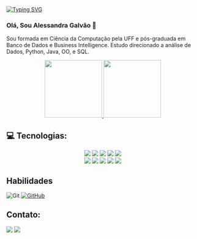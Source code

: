 [![Typing SVG](https://readme-typing-svg.herokuapp.com/?color=0E8AE6&size=35&center=true&vCenter=true&width=1000&lines=Oi,+seja+bem+vindo+ao+meu+perfil!+:%29)](https://git.io/typing-svg)


### Olá, Sou Alessandra Galvão 👋


 Sou formada em Ciência da Computação pela UFF e pós-graduada em Banco de Dados e Business Intelligence. Estudo direcionado a análise  de Dados,  Python, Java, OO, e SQL.

<div align="center">
  <a href="https://github.com/alessandragalaos">
    <img height="150em" src="https://github-readme-stats.vercel.app/api?username=alessandragalvaos&show_icons=true&theme=dracula&include_all_commits=true&count_private=true"/>
    <img height="150em" src="https://github-readme-stats.vercel.app/api/top-langs/?username=alessandragalvaos&layout=compact&langs_count=7&theme=dracula"/>
  </a>
</div>


## 💻 Tecnologias:

<div align="center">
  <img src="https://img.shields.io/badge/HTML5-E34F26?style=for-the-badge&logo=html5&logoColor=white"/>
  <img src="https://img.shields.io/badge/CSS3-1572B6?style=for-the-badge&logo=css3&logoColor=white"/>
  <img src="https://img.shields.io/badge/JavaScript-F7DF1E?style=for-the-badge&logo=javascript&logoColor=black"/>
  <img src="https://img.shields.io/badge/jQuery-0769AD?style=for-the-badge&logo=jquery&logoColor=white"/>
  <img src="https://img.shields.io/badge/Java-ED8B00?style=for-the-badge&logo=java&logoColor=white"/>
  <br>
  <img src="https://img.shields.io/badge/Python-3776AB?style=for-the-badge&logo=python&logoColor=white"/>
  <img src="https://img.shields.io/badge/MySQL-00000F?style=for-the-badge&logo=mysql&logoColor=white"/>
  <img src="https://img.shields.io/badge/Bootstrap-563D7C?style=for-the-badge&logo=bootstrap&logoColor=white"/>
  <img src="https://img.shields.io/badge/Django-092E20?style=for-the-badge&logo=django&logoColor=green"/>
  <img src="https://img.shields.io/badge/React-20232A?style=for-the-badge&logo=react&logoColor=61DAFB"/>
  
</div>



</div>

  ## Habilidades 
![Git](https://img.shields.io/badge/GIT-E44C30?style=for-the-badge&logo=git&logoColor=white)
[![GitHub](https://img.shields.io/badge/GitHub-100000?style=for-the-badge&logo=github&logoColor=white)](https://github.com/alessandragalvaos)
 

  ## Contato:
 
<div> 

 
   <a href = "mailto:gsb.alessandra@gmail.com"> <img class="mail" src="https://img.shields.io/badge/Gmail-D14836?style=for-the-badge&logo=gmail&logoColor=white"/></a>
  <a href="https://www.linkedin.com/in/alessandra-galvao" target="_blank"><img src="https://img.shields.io/badge/-LinkedIn-%230077B5?style=for-the-badge&logo=linkedin&logoColor=white" target="_blank"></a> 
  
</div>
